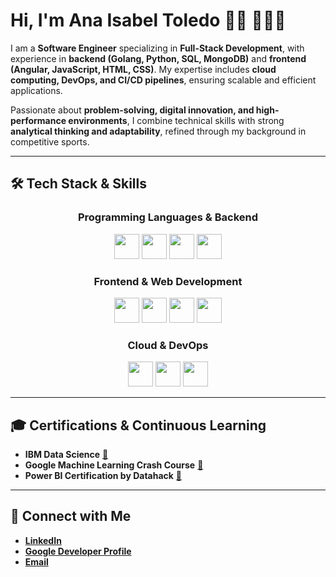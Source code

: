 # Hi, I'm Ana Isabel Toledo 👋🏽 👩🏽‍💻  

I am a **Software Engineer** specializing in **Full-Stack Development**, with experience in **backend (Golang, Python, SQL, MongoDB)** and **frontend (Angular, JavaScript, HTML, CSS)**. My expertise includes **cloud computing, DevOps, and CI/CD pipelines**, ensuring scalable and efficient applications.  

Passionate about **problem-solving, digital innovation, and high-performance environments**, I combine technical skills with strong **analytical thinking and adaptability**, refined through my background in competitive sports.  

---

## 🛠️ Tech Stack & Skills  

<div align="center">

### **Programming Languages & Backend**  
<img src="https://img.shields.io/badge/-Golang-00ADD8?style=for-the-badge&logo=go&logoColor=white" height="40">  
<img src="https://img.shields.io/badge/-Python-3776AB?style=for-the-badge&logo=python&logoColor=white" height="40">  
<img src="https://img.shields.io/badge/-SQL-4479A1?style=for-the-badge&logo=postgresql&logoColor=white" height="40">  
<img src="https://img.shields.io/badge/-MongoDB-47A248?style=for-the-badge&logo=mongodb&logoColor=white" height="40">  

### **Frontend & Web Development**  
<img src="https://img.shields.io/badge/-Angular-DD0031?style=for-the-badge&logo=angular&logoColor=white" height="40">  
<img src="https://img.shields.io/badge/-JavaScript-F7DF1E?style=for-the-badge&logo=javascript&logoColor=black" height="40">  
<img src="https://img.shields.io/badge/-HTML-E34F26?style=for-the-badge&logo=html5&logoColor=white" height="40">  
<img src="https://img.shields.io/badge/-CSS-1572B6?style=for-the-badge&logo=css3&logoColor=white" height="40">  

### **Cloud & DevOps**  
<img src="https://img.shields.io/badge/-Docker-2496ED?style=for-the-badge&logo=docker&logoColor=white" height="40">  
<img src="https://img.shields.io/badge/-Git-F05032?style=for-the-badge&logo=git&logoColor=white" height="40">  
<img src="https://img.shields.io/badge/-CI/CD-blue?style=for-the-badge" height="40">  

</div>

---

## 🎓 Certifications & Continuous Learning  
- **IBM Data Science** [🔗](https://www.credly.com/org/ibm/badge/data-science-professional-certificate)  
- **Google Machine Learning Crash Course** [🔗](https://g.dev/anatoledo)  
- **Power BI Certification by Datahack** [🔗](https://www.credly.com/badges/fb4ec52e-516f-4880-8ccd-2af15da23d06)  

---

## 🔗 Connect with Me  
- **[LinkedIn](https://www.linkedin.com/in/ana-isabel-toledo-navarro-9040402a5/)**  
- **[Google Developer Profile](https://g.dev/anatoledo)**  
- **[Email](mailto:anatoledonavarro@gmail.com)**  
